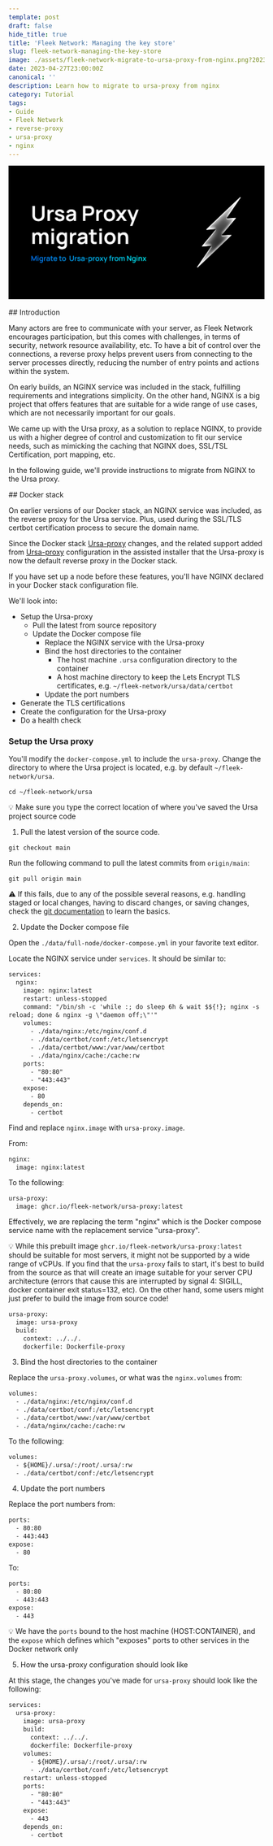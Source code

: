 ```yaml
---
template: post
draft: false
hide_title: true
title: 'Fleek Network: Managing the key store'
slug: fleek-network-managing-the-key-store
image: ./assets/fleek-network-migrate-to-ursa-proxy-from-nginx.png?202304271224
date: 2023-04-27T23:00:00Z
canonical: ''
description: Learn how to migrate to ursa-proxy from nginx
category: Tutorial
tags:
- Guide
- Fleek Network
- reverse-proxy
- ursa-proxy
- nginx
---
```


![](./assets/fleek-network-migrate-to-ursa-proxy-from-nginx.png?202304271224)

## Introduction

Many actors are free to communicate with your server, as Fleek Network encourages participation, but this comes with challenges, in terms of security, network resource availability, etc. To have a bit of control over the connections, a reverse proxy helps prevent users from connecting to the server processes directly, reducing the number of entry points and actions within the system.

On early builds, an NGINX service was included in the stack, fulfilling requirements and integrations simplicity. On the other hand, NGINX is a big project that offers features that are suitable for a wide range of use cases, which are not necessarily important for our goals.

We came up with the Ursa proxy, as a solution to replace NGINX, to provide us with a higher degree of control and customization to fit our service needs, such as mimicking the caching that NGINX does, SSL/TSL Certification, port mapping, etc.

In the following guide, we'll provide instructions to migrate from NGINX to the Ursa proxy.

## Docker stack

On earlier versions of our Docker stack, an NGINX service was included, as the reverse proxy for the Ursa service. Plus, used during the SSL/TLS certbot certification process to secure the domain name.

Since the Docker stack [Ursa-proxy](https://github.com/fleek-network/ursa/commit/258af75d5ad2e28f85fca908edbcb8062d927d3b) changes, and the related support added from [Ursa-proxy](https://github.com/fleek-network/get.fleek.network/commit/0afa813ab74eaf15d50ad126d0534bbe0a14aed9) configuration in the assisted installer that the Ursa-proxy is now the default reverse proxy in the Docker stack.

If you have set up a node before these features, you'll have NGINX declared in your Docker stack configuration file.

We'll look into:
- Setup the Ursa-proxy
  - Pull the latest from source repository
  - Update the Docker compose file
    - Replace the NGINX service with the Ursa-proxy
    - Bind the host directories to the container
      - The host machine `.ursa` configuration directory to the container
      - A host machine directory to keep the Lets Encrypt TLS certificates, e.g. `~/fleek-network/ursa/data/certbot`
    - Update the port numbers
- Generate the TLS certifications
- Create the configuration for the Ursa-proxy
- Do a health check

### Setup the Ursa proxy

You'll modify the `docker-compose.yml` to include the `ursa-proxy`. Change the directory to where the Ursa project is located, e.g. by default `~/fleek-network/ursa`.

```
cd ~/fleek-network/ursa
```

💡 Make sure you type the correct location of where you've saved the Ursa project source code

1) Pull the latest version of the source code.

```
git checkout main
```

Run the following command to pull the latest commits from `origin/main`:

```
git pull origin main
```

⚠️ If this fails, due to any of the possible several reasons, e.g. handling staged or local changes, having to discard changes, or saving changes, check the [git documentation](https://git-scm.com/doc) to learn the basics.

2) Update the Docker compose file

Open the `./data/full-node/docker-compose.yml` in your favorite text editor.

Locate the NGINX service under `services`. It should be similar to:

```
services:
  nginx:
    image: nginx:latest
    restart: unless-stopped
    command: "/bin/sh -c 'while :; do sleep 6h & wait $${!}; nginx -s reload; done & nginx -g \"daemon off;\"'"
    volumes:
      - ./data/nginx:/etc/nginx/conf.d
      - ./data/certbot/conf:/etc/letsencrypt
      - ./data/certbot/www:/var/www/certbot
      - ./data/nginx/cache:/cache:rw
    ports:
      - "80:80"
      - "443:443"
    expose:
      - 80
    depends_on:
      - certbot
```

Find and replace `nginx.image` with `ursa-proxy.image`.

From:

```
nginx:
  image: nginx:latest
```

To the following:

```
ursa-proxy:
  image: ghcr.io/fleek-network/ursa-proxy:latest
```

Effectively, we are replacing the term "nginx" which is the Docker compose service name with the replacement service "ursa-proxy".

💡 While this prebuilt image `ghcr.io/fleek-network/ursa-proxy:latest` should be suitable for most servers, it might not be supported by a wide range of vCPUs. If you find that the `ursa-proxy` fails to start, it's best to build from the source as that will create an image suitable for your server CPU architecture (errors that cause this are interrupted by signal 4: SIGILL, docker container exit status=132, etc). On the other hand, some users might just prefer to build the image from source code!

```
ursa-proxy:
  image: ursa-proxy
  build:
    context: ../../.
    dockerfile: Dockerfile-proxy
```

3) Bind the host directories to the container

Replace the `ursa-proxy.volumes`, or what was the `nginx.volumes` from:

```
volumes:
  - ./data/nginx:/etc/nginx/conf.d
  - ./data/certbot/conf:/etc/letsencrypt
  - ./data/certbot/www:/var/www/certbot
  - ./data/nginx/cache:/cache:rw
```

To the following:

```
volumes:
  - ${HOME}/.ursa/:/root/.ursa/:rw
  - ./data/certbot/conf:/etc/letsencrypt
```

4) Update the port numbers

Replace the port numbers from:

```
ports:
  - 80:80
  - 443:443
expose:
  - 80
```

To:

```
ports:
  - 80:80
  - 443:443
expose:
  - 443
```

💡 We have the `ports` bound to the host machine (HOST:CONTAINER), and the `expose` which defines which "exposes" ports to other services in the Docker network only

5) How the ursa-proxy configuration should look like

At this stage, the changes you've made for `ursa-proxy` should look like the following:

```
services:
  ursa-proxy:
    image: ursa-proxy
    build:
      context: ../../.
      dockerfile: Dockerfile-proxy
    volumes:
      - ${HOME}/.ursa/:/root/.ursa/:rw
      - ./data/certbot/conf:/etc/letsencrypt
    restart: unless-stopped
    ports:
      - "80:80"
      - "443:443"
    expose:
      - 443
    depends_on:
      - certbot
```